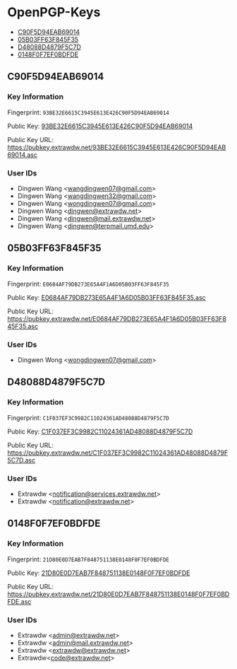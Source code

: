 # OpenPGP-Keys

- [C90F5D94EAB69014](#c90f5d94eab69014)
- [05B03FF63F845F35](#05b03ff63f845f35)
- [D48088D4879F5C7D](#d48088d4879f5c7d)
- [0148F0F7EF0BDFDE](#0148f0f7ef0bdfde)

## C90F5D94EAB69014

### Key Information

Fingerprint: `93BE32E6615C3945E613E426C90F5D94EAB69014`

Public Key: [93BE32E6615C3945E613E426C90F5D94EAB69014](query.html?id=93BE32E6615C3945E613E426C90F5D94EAB69014)

Public Key URL: <https://pubkey.extrawdw.net/93BE32E6615C3945E613E426C90F5D94EAB69014.asc>

### User IDs

- Dingwen Wang \<wangdingwen07@gmail.com\>
- Dingwen Wang \<wangdingwen32@gmail.com\>
- Dingwen Wang \<wongdingwen07@gmail.com\>
- Dingwen Wang \<dingwen@extrawdw.net\>
- Dingwen Wang \<dingwen@mail.extrawdw.net\>
- Dingwen Wang \<dingwen@terpmail.umd.edu\>

## 05B03FF63F845F35

### Key Information

Fingerprint: `E0684AF79DB273E65A4F1A6D05B03FF63F845F35`

Public Key: [E0684AF79DB273E65A4F1A6D05B03FF63F845F35.asc](query.html?id=E0684AF79DB273E65A4F1A6D05B03FF63F845F35)

Public Key URL: <https://pubkey.extrawdw.net/E0684AF79DB273E65A4F1A6D05B03FF63F845F35.asc>

### User IDs

- Dingwen Wong \<wongdingwen07@gmail.com\>

## D48088D4879F5C7D

### Key Information

Fingerprint: `C1F037EF3C9982C11024361AD48088D4879F5C7D`

Public Key: [C1F037EF3C9982C11024361AD48088D4879F5C7D](query.html?id=C1F037EF3C9982C11024361AD48088D4879F5C7D)

Public Key URL: <https://pubkey.extrawdw.net/C1F037EF3C9982C11024361AD48088D4879F5C7D.asc>

### User IDs

- Extrawdw \<notification@services.extrawdw.net\>
- Extrawdw \<notification@extrawdw.net\>

## 0148F0F7EF0BDFDE

### Key Information

Fingerprint: `21D80E0D7EAB7F848751138E0148F0F7EF0BDFDE`

Public Key: [21D80E0D7EAB7F848751138E0148F0F7EF0BDFDE](query.html?id=21D80E0D7EAB7F848751138E0148F0F7EF0BDFDE)

Public Key URL: <https://pubkey.extrawdw.net/21D80E0D7EAB7F848751138E0148F0F7EF0BDFDE.asc>

### User IDs

- Extrawdw \<admin@extrawdw.net\>
- Extrawdw \<admin@mail.extrawdw.net\>
- Extrawdw \<extrawdw@extrawdw.net\>
- Extrawdw\<code@extrawdw.net\>
